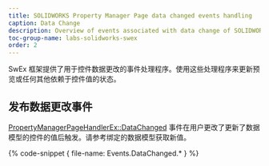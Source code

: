 ```yaml
---
title: SOLIDWORKS Property Manager Page data changed events handling
caption: Data Change
description: Overview of events associated with data change of SOLIDWORKS property manager page handled in SwEx.PMPage framework
toc-group-name: labs-solidworks-swex
order: 2
---
```

SwEx 框架提供了用于控件数据更改的事件处理程序。使用这些处理程序来更新预览或任何其他依赖于控件值的状态。

## 发布数据更改事件

[PropertyManagerPageHandlerEx::DataChanged](https://docs.codestack.net/swex/pmpage/html/E_CodeStack_SwEx_PMPage_PropertyManagerPageHandlerEx_DataChanged.htm) 事件在用户更改了更新了数据模型的控件的值后触发。请参考绑定的数据模型获取新值。

{% code-snippet { file-name: Events.DataChanged.* } %}